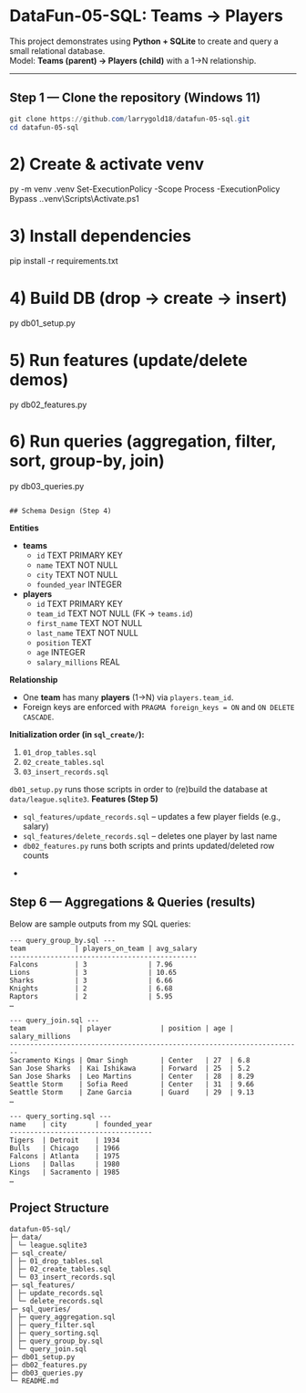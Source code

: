 # DataFun-05-SQL: Teams → Players

This project demonstrates using **Python + SQLite** to create and query a small relational database.  
Model: **Teams (parent) → Players (child)** with a 1→N relationship.

---

## Step 1 — Clone the repository (Windows 11)

```powershell
git clone https://github.com/larrygold18/datafun-05-sql.git
cd datafun-05-sql
```

# 2) Create & activate venv
py -m venv .venv
Set-ExecutionPolicy -Scope Process -ExecutionPolicy Bypass
.\.venv\Scripts\Activate.ps1

# 3) Install dependencies
pip install -r requirements.txt

# 4) Build DB (drop → create → insert)
py db01_setup.py

# 5) Run features (update/delete demos)
py db02_features.py

# 6) Run queries (aggregation, filter, sort, group-by, join)
py db03_queries.py
```

## Schema Design (Step 4)
```
**Entities**
- **teams**  
  - `id` TEXT PRIMARY KEY  
  - `name` TEXT NOT NULL  
  - `city` TEXT NOT NULL  
  - `founded_year` INTEGER
- **players**  
  - `id` TEXT PRIMARY KEY  
  - `team_id` TEXT NOT NULL (FK → `teams.id`)  
  - `first_name` TEXT NOT NULL  
  - `last_name` TEXT NOT NULL  
  - `position` TEXT  
  - `age` INTEGER  
  - `salary_millions` REAL

**Relationship**
- One **team** has many **players** (1→N) via `players.team_id`.  
- Foreign keys are enforced with `PRAGMA foreign_keys = ON` and `ON DELETE CASCADE`.

**Initialization order (in `sql_create/`):**
1. `01_drop_tables.sql`
2. `02_create_tables.sql`
3. `03_insert_records.sql`

`db01_setup.py` runs those scripts in order to (re)build the database at `data/league.sqlite3`.
**Features (Step 5)**
- `sql_features/update_records.sql` – updates a few player fields (e.g., salary)  
- `sql_features/delete_records.sql` – deletes one player by last name  
- `db02_features.py` runs both scripts and prints updated/deleted row counts
- ```
## Step 6 — Aggregations & Queries (results)

Below are sample outputs from my SQL queries:

```text
--- query_group_by.sql ---
team            | players_on_team | avg_salary
----------------------------------------------
Falcons         | 3               | 7.96
Lions           | 3               | 10.65
Sharks          | 3               | 6.66
Knights         | 2               | 6.68
Raptors         | 2               | 5.95
…

--- query_join.sql ---
team             | player            | position | age | salary_millions
------------------------------------------------------------------------
Sacramento Kings | Omar Singh        | Center   | 27  | 6.8
San Jose Sharks  | Kai Ishikawa      | Forward  | 25  | 5.2
San Jose Sharks  | Leo Martins       | Center   | 28  | 8.29
Seattle Storm    | Sofia Reed        | Center   | 31  | 9.66
Seattle Storm    | Zane Garcia       | Guard    | 29  | 9.13
…

--- query_sorting.sql ---
name    | city       | founded_year
-----------------------------------
Tigers  | Detroit    | 1934
Bulls   | Chicago    | 1966
Falcons | Atlanta    | 1975
Lions   | Dallas     | 1980
Kings   | Sacramento | 1985
…
```
## Project Structure
```
datafun-05-sql/
├─ data/
│ └─ league.sqlite3
├─ sql_create/
│ ├─ 01_drop_tables.sql
│ ├─ 02_create_tables.sql
│ └─ 03_insert_records.sql
├─ sql_features/
│ ├─ update_records.sql
│ └─ delete_records.sql
├─ sql_queries/
│ ├─ query_aggregation.sql
│ ├─ query_filter.sql
│ ├─ query_sorting.sql
│ ├─ query_group_by.sql
│ └─ query_join.sql
├─ db01_setup.py
├─ db02_features.py
├─ db03_queries.py
└─ README.md
```
